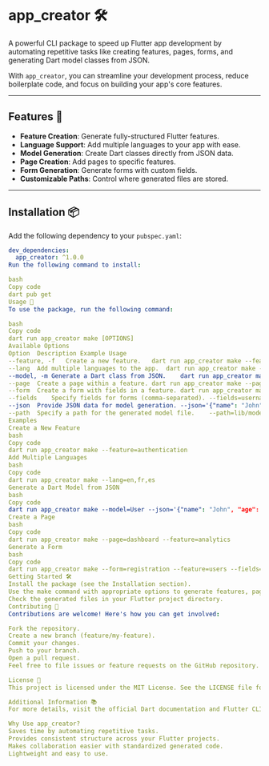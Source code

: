 # app_creator 🛠️

A powerful CLI package to speed up Flutter app development by automating repetitive tasks like
creating features, pages, forms, and generating Dart model classes from JSON.

With `app_creator`, you can streamline your development process, reduce boilerplate code, and focus
on building your app's core features.

---

## Features 🚀

- **Feature Creation**: Generate fully-structured Flutter features.
- **Language Support**: Add multiple languages to your app with ease.
- **Model Generation**: Create Dart classes directly from JSON data.
- **Page Creation**: Add pages to specific features.
- **Form Generation**: Generate forms with custom fields.
- **Customizable Paths**: Control where generated files are stored.

---

## Installation 📦

Add the following dependency to your `pubspec.yaml`:

```yaml
dev_dependencies:
  app_creator: ^1.0.0
Run the following command to install:

bash
Copy code
dart pub get
Usage 📝
To use the package, run the following command:

bash
Copy code
dart run app_creator make [OPTIONS]
Available Options
Option	Description	Example Usage
--feature, -f	Create a new feature.	dart run app_creator make --feature=myFeature
--lang	Add multiple languages to the app.	dart run app_creator make --lang=en,ar
--model, -m	Generate a Dart class from JSON.	dart run app_creator make --model=UserModel --json='{"name": "ahmed"}'
--page	Create a page within a feature.	dart run app_creator make --page=homePage --feature=myFeature
--form	Create a form with fields in a feature.	dart run app_creator make --form=loginForm --fields=username,password,email
--fields	Specify fields for forms (comma-separated).	--fields=username,password,email
--json	Provide JSON data for model generation.	--json='{"name": "John", "age": 30}'
--path	Specify a path for the generated model file.	--path=lib/models/
Examples
Create a New Feature
bash
Copy code
dart run app_creator make --feature=authentication
Add Multiple Languages
bash
Copy code
dart run app_creator make --lang=en,fr,es
Generate a Dart Model from JSON
bash
Copy code
dart run app_creator make --model=User --json='{"name": "John", "age": 30}'
Create a Page
bash
Copy code
dart run app_creator make --page=dashboard --feature=analytics
Generate a Form
bash
Copy code
dart run app_creator make --form=registration --feature=users --fields=name,email,password
Getting Started 🛠️
Install the package (see the Installation section).
Use the make command with appropriate options to generate features, pages, models, or forms.
Check the generated files in your Flutter project directory.
Contributing 🤝
Contributions are welcome! Here's how you can get involved:

Fork the repository.
Create a new branch (feature/my-feature).
Commit your changes.
Push to your branch.
Open a pull request.
Feel free to file issues or feature requests on the GitHub repository.

License 📄
This project is licensed under the MIT License. See the LICENSE file for details.

Additional Information 📚
For more details, visit the official Dart documentation and Flutter CLI documentation.

Why Use app_creator?
Saves time by automating repetitive tasks.
Provides consistent structure across your Flutter projects.
Makes collaboration easier with standardized generated code.
Lightweight and easy to use.
